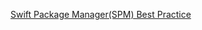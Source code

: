 [Swift Package Manager(SPM) Best Practice](https://michaelledger.github.io/blog/developer-single.html#id=27)
